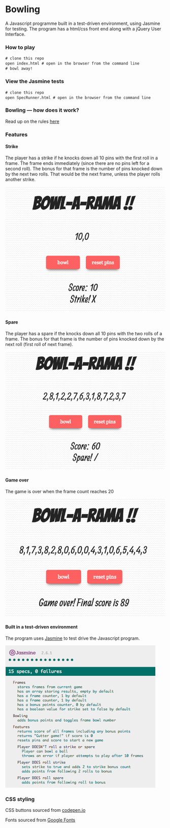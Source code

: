 
# Bowling

A Javascript programme built in a test-driven environment, using Jasmine for testing. The program has a html/css front end along with a jQuery User Interface.

### How to play

```
# clone this repo
open index.html # open in the browser from the command line
# bowl away!
```

### View the Jasmine tests

```
# clone this repo
open SpecRunner.html # open in the browser from the command line
```

### Bowling — how does it work?

Read up on the rules [here](http://en.wikipedia.org/wiki/Ten-pin_bowling)

### Features

#### Strike
The player has a strike if he knocks down all 10 pins with the first roll in a frame. The frame ends immediately (since there are no pins left for a second roll). The bonus for that frame is the number of pins knocked down by the next two rolls. That would be the next frame, unless the player rolls another strike.

![Alt text](https://github.com/JessicaBarclay/bowling-challenge/blob/master/links/strike.png "strike")

#### Spare
The player has a spare if the knocks down all 10 pins with the two rolls of a frame. The bonus for that frame is the number of pins knocked down by the next roll (first roll of next frame).

![Alt text](https://github.com/JessicaBarclay/bowling-challenge/blob/master/links/spare.png "spare")

#### Game over
The game is over when the frame count reaches 20

![Alt text](https://github.com/JessicaBarclay/bowling-challenge/blob/master/links/game-over.png "game-over")

#### Built in a test-driven environment
The program uses [Jasmine](https://jasmine.github.io/)
 to test drive the Javascript program.

![Alt text](https://github.com/JessicaBarclay/bowling-challenge/blob/master/links/jasmine-javascript-tdd.png "jasmine-javascript")

### CSS styling
CSS buttons sourced from [codepen.io](http://codepen.io/konradwax/pen/woPNqJ)

Fonts sourced from [Google Fonts](https://fonts.google.com/)
